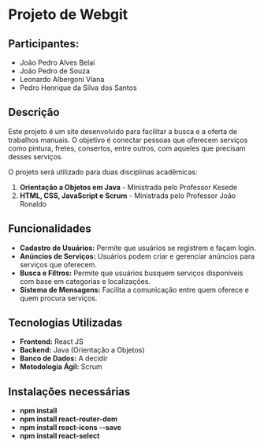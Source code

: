# Projeto de Webgit 

## Participantes: 
- João Pedro Alves Belai
- João Pedro de Souza
- Leonardo Albergoni Viana
- Pedro Henrique da Silva dos Santos 

## Descrição

Este projeto é um site desenvolvido para facilitar a busca e a oferta de trabalhos manuais. O objetivo é conectar pessoas que oferecem serviços como pintura, fretes, consertos, entre outros, com aqueles que precisam desses serviços. 

O projeto será utilizado para duas disciplinas acadêmicas:

1. **Orientação a Objetos em Java** - Ministrada pelo Professor Kesede
2. **HTML, CSS, JavaScript e Scrum** - Ministrada pelo Professor João Ronaldo

## Funcionalidades

- **Cadastro de Usuários:** Permite que usuários se registrem e façam login.
- **Anúncios de Serviços:** Usuários podem criar e gerenciar anúncios para serviços que oferecem.
- **Busca e Filtros:** Permite que usuários busquem serviços disponíveis com base em categorias e localizações.
- **Sistema de Mensagens:** Facilita a comunicação entre quem oferece e quem procura serviços.

## Tecnologias Utilizadas

- **Frontend:** React JS
- **Backend:** Java (Orientação a Objetos)
- **Banco de Dados:** A decidir
- **Metodologia Ágil:** Scrum

## Instalações necessárias

- **npm install**
- **npm install react-router-dom**
- **npm install react-icons --save**
- **npm install react-select**
